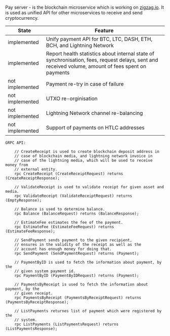 Pay server - is the blockchain microservice which is working on [zigzag.io](https://zigzag.io). It is used as unified API for other microservices to receive and send cryptocurrency.

| State  | Feature |
| ------------- | ------------- |
| implemented  | Unify payment API for BTC, LTC, DASH, ETH, BCH, and Lightning Network  |
| implemented  | Report health statistics about internal state of synchronisation, fees, request delays, sent and received volume, amount of fees spent on payments |
| not implemented | Payment re-try in case of failure |
| not implemented | UTXO re-orginisation |
| not implemented | Lightning Network channel re-balancing |
|not implemented|Support of payments on HTLC addresses|

```
GRPC API:

    // CreateReceipt is used to create blockchain deposit address in
    // case of blockchain media, and lightning network invoice in
    // case of the lightning media, which will be used to receive money from
    // external entity.
    rpc CreateReceipt (CreateReceiptRequest) returns (CreateReceiptResponse);

    // ValidateReceipt is used to validate receipt for given asset and media.
    rpc ValidateReceipt (ValidateReceiptRequest) returns (EmptyResponse);

    // Balance is used to determine balance.
    rpc Balance (BalanceRequest) returns (BalanceResponse);

    // EstimateFee estimates the fee of the payment.
    rpc EstimateFee (EstimateFeeRequest) returns (EstimateFeeResponse);

    // SendPayment sends payment to the given recipient,
    // ensures in the validity of the receipt as well as the
    // account has enough money for doing that.
    rpc SendPayment (SendPaymentRequest) returns (Payment);

    // PaymentByID is used to fetch the information about payment, by the
    // given system payment id.
    rpc PaymentByID (PaymentByIDRequest) returns (Payment);

    // PaymentsByReceipt is used to fetch the information about payment, by the
    // given receipt.
    rpc PaymentsByReceipt (PaymentsByReceiptRequest) returns (PaymentsByReceiptResponse);

    // ListPayments returnes list of payment which were registered by the
    // system.
    rpc ListPayments (ListPaymentsRequest) returns (ListPaymentsResponse);
```
